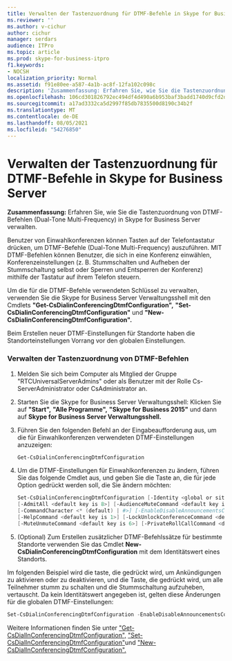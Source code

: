 ```yaml
---
title: Verwalten der Tastenzuordnung für DTMF-Befehle in Skype for Business Server
ms.reviewer: ''
ms.author: v-cichur
author: cichur
manager: serdars
audience: ITPro
ms.topic: article
ms.prod: skype-for-business-itpro
f1.keywords:
- NOCSH
localization_priority: Normal
ms.assetid: f91e80ee-a587-4a1b-ac8f-12fa102c098c
description: 'Zusammenfassung: Erfahren Sie, wie Sie die Tastenzuordnung von DTMF-Befehlen (Dual-Tone Multi-Frequency) in Skype for Business Server verwalten.'
ms.openlocfilehash: 106cd301826792ec494df4d490a6b953baf3badd1740d9cfd2de12e6de966d09
ms.sourcegitcommit: a17ad3332ca5d2997f85db7835500d8190c34b2f
ms.translationtype: MT
ms.contentlocale: de-DE
ms.lasthandoff: 08/05/2021
ms.locfileid: "54276850"
---
```

# <a name="manage-key-mapping-for-dtmf-commands-in-skype-for-business-server"></a>Verwalten der Tastenzuordnung für DTMF-Befehle in Skype for Business Server
 
**Zusammenfassung:** Erfahren Sie, wie Sie die Tastenzuordnung von DTMF-Befehlen (Dual-Tone Multi-Frequency) in Skype for Business Server verwalten.
  
Benutzer von Einwahlkonferenzen können Tasten auf der Telefontastatur drücken, um DTMF-Befehle (Dual-Tone Multi-Frequency) auszuführen. MIT DTMF-Befehlen können Benutzer, die sich in eine Konferenz einwählen, Konferenzeinstellungen (z. B. Stummschalten und Aufheben der Stummschaltung selbst oder Sperren und Entsperren der Konferenz) mithilfe der Tastatur auf ihrem Telefon steuern. 
  
Um die für die DTMF-Befehle verwendeten Schlüssel zu verwalten, verwenden Sie die Skype for Business Server Verwaltungsshell mit den Cmdlets **"Get-CsDialinConferencingDtmfConfiguration",** **"Set-CsDialinConferencingDtmfConfiguration"** und **"New-CsDialinConferencingDtmfConfiguration".**
  
Beim Erstellen neuer DTMF-Einstellungen für Standorte haben die Standorteinstellungen Vorrang vor den globalen Einstellungen. 

### <a name="manage-the-key-mapping-of-dtmf-commands"></a>Verwalten der Tastenzuordnung von DTMF-Befehlen

1. Melden Sie sich beim Computer als Mitglied der Gruppe "RTCUniversalServerAdmins" oder als Benutzer mit der Rolle Cs-ServerAdministrator oder CsAdministrator an.
    
2. Starten Sie die Skype for Business Server Verwaltungsshell: Klicken Sie auf **"Start",** **"Alle Programme",** **"Skype for Business 2015"** und dann auf **Skype for Business Server Verwaltungsshell.**
    
3. Führen Sie den folgenden Befehl an der Eingabeaufforderung aus, um die für Einwahlkonferenzen verwendeten DTMF-Einstellungen anzuzeigen:
    
   ```PowerShell
   Get-CsDialinConferencingDtmfConfiguration
   ```

4. Um die DTMF-Einstellungen für Einwahlkonferenzen zu ändern, führen Sie das folgende Cmdlet aus, und geben Sie die Taste an, die für jede Option gedrückt werden soll, die Sie ändern möchten:
    
   ```PowerShell
   Set-CsDialinConferencingDtmfConfiguration [-Identity <global or site collection to be changed>]
   [-AdmitAll <default key is 8>] [-AudienceMuteCommand <default key is 4>]
   [-CommandCharacter <* (default) | #>] [-EnableDisableAnnouncementsCommand <default key is 9>]
   [-HelpCommand <default key is 1>] [-LockUnlockConferenceCommand <default key is 7>]
   [-MuteUnmuteCommand <default key is 6>] [-PrivateRollCallCommand <default key is 3>]
   ```

5. (Optional) Zum Erstellen zusätzlicher DTMF-Befehlssätze für bestimmte Standorte verwenden Sie das Cmdlet **New-CsDialinConferencingDtmfConfiguration** mit dem Identitätswert eines Standorts.
    
Im folgenden Beispiel wird die taste, die gedrückt wird, um Ankündigungen zu aktivieren oder zu deaktivieren, und die Taste, die gedrückt wird, um alle Teilnehmer stumm zu schalten und die Stummschaltung aufzuheben, vertauscht. Da kein Identitätswert angegeben ist, gelten diese Änderungen für die globalen DTMF-Einstellungen:
  
```PowerShell
Set-CsDialinConferencingDtmfConfiguration -EnableDisableAnnouncementsCommand 4 -AudienceMuteCommand 9
```

Weitere Informationen finden Sie unter ["Get-CsDialInConferencingDtmfConfiguration",](/powershell/module/skype/get-csdialinconferencingdtmfconfiguration?view=skype-ps) ["Set-CsDialInConferencingDtmfConfiguration"](/powershell/module/skype/set-csdialinconferencingdtmfconfiguration?view=skype-ps)und ["New-CsDialInConferencingDtmfConfiguration".](/powershell/module/skype/new-csdialinconferencingdtmfconfiguration?view=skype-ps)

